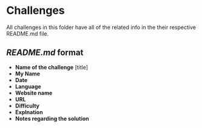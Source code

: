 # Challenges

All challenges in this folder have all of the related info in the their respective README.md file. 

## *README.md* format 

- **Name of the challenge** [title]
- **My Name**
- **Date**
- **Language** 
- **Website name**
- **URL**
- **Difficulty**
- **Explnation**
- **Notes regarding the solution**
 
